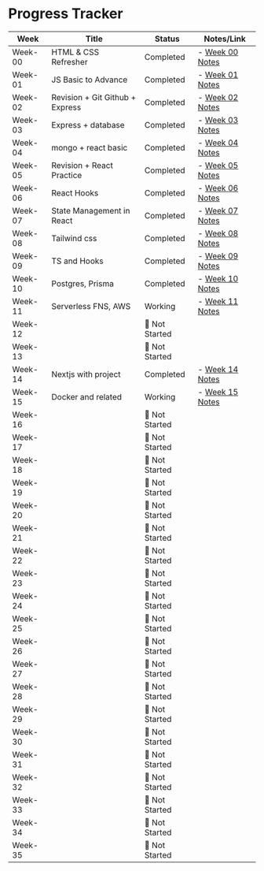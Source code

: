 # Progress Tracker

| Week | Title                  | Status       | Notes/Link |
|------|------------------------|--------------|------------|
| Week-00 | HTML & CSS Refresher |  Completed | - [Week 00 Notes](./Week-00/README.md) |
| Week-01 | JS Basic to Advance  |  Completed |- [Week 01 Notes](./Week-01/) |
| Week-02 | Revision + Git Github + Express  |  Completed |- [Week 02 Notes](./Week-02/) |
| Week-03 |  Express + database  |  Completed |- [Week 03 Notes](./Week-03/) |
| Week-04 |  mongo + react basic  |  Completed|- [Week 04 Notes](./Week-04/) |
| Week-05 |Revision + React Practice|  Completed |- [Week 05 Notes](./Week-05/) |
| Week-06 |  React Hooks          | Completed |- [Week 06 Notes](./Week-06/) |
| Week-07 |  State Management in React|   Completed |  - [Week 07 Notes](./Week-07/) |
| Week-08 |    Tailwind css    |  Completed | - [Week 08 Notes](./Week-08/) |
| Week-09 |  TS and Hooks      |   Completed | - [Week 09 Notes](./Week-09/) |
| Week-10 |   Postgres, Prisma    |    Completed  |  - [Week 10 Notes](./Week-10/) |
| Week-11 |  Serverless FNS, AWS  |   Working     |- [Week 11 Notes](./Week-11/) |
| Week-12 |  | 🔲 Not Started |  |
| Week-13 |  | 🔲 Not Started |  |
| Week-14 |  Nextjs with project    |   Completed |  - [Week 14 Notes](./Week-14/) |
| Week-15 |    Docker and related   |   Working   | - [Week 15 Notes](./Week-15/) |
| Week-16 |  | 🔲 Not Started |  |
| Week-17 |  | 🔲 Not Started |  |
| Week-18 |  | 🔲 Not Started |  |
| Week-19 |  | 🔲 Not Started |  |
| Week-20 |  | 🔲 Not Started |  |
| Week-21 |  | 🔲 Not Started |  |
| Week-22 |  | 🔲 Not Started |  |
| Week-23 |  | 🔲 Not Started |  |
| Week-24 |  | 🔲 Not Started |  |
| Week-25 |  | 🔲 Not Started |  |
| Week-26 |  | 🔲 Not Started |  |
| Week-27 |  | 🔲 Not Started |  |
| Week-28 |  | 🔲 Not Started |  |
| Week-29 |  | 🔲 Not Started |  |
| Week-30 |  | 🔲 Not Started |  |
| Week-31 |  | 🔲 Not Started |  |
| Week-32 |  | 🔲 Not Started |  |
| Week-33 |  | 🔲 Not Started |  |
| Week-34 |  | 🔲 Not Started |  |
| Week-35 |  | 🔲 Not Started |  |
